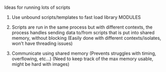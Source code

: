 Ideas for running lots of scripts

1. Use unbound scripts/templates to fast load library
MODULES

2. Scripts are run in the same process but with different contexts,
the process handles sending data to/from scripts that is put into shared memory,
without blocking
(Easily done with different contexts/isolates, won't have
threading issues)

3. Communicate using shared memory 
(Prevents struggles with timing, overflowing, etc...)
(Need to keep track of the max memory usable, might be hard with images)